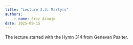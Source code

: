 ```yaml
---
title: "Lecture 2.3: Martyrs"
authors:
    - name: Eric Araujo
date: 2025-09-15
---
```


The lecture started with the Hymn 314 from Genevan Psalter.